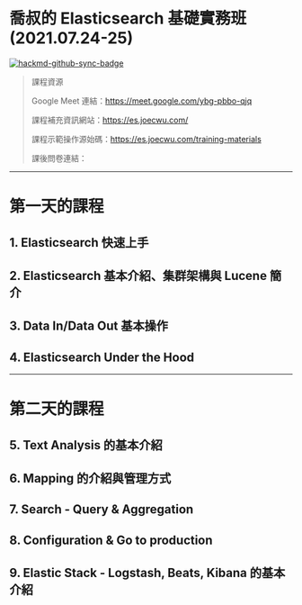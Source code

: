 # 喬叔的 Elasticsearch 基礎實務班 (2021.07.24-25)

[![hackmd-github-sync-badge](https://hackmd.io/kbUPvW3eQLOAq-MdXcZiCQ/badge)](https://hackmd.io/kbUPvW3eQLOAq-MdXcZiCQ)

> 課程資源
> 
> Google Meet 連結：https://meet.google.com/ybg-pbbo-qjq
> 
> 課程補充資訊網站：https://es.joecwu.com/
>
> 課程示範操作源始碼：https://es.joecwu.com/training-materials
>
> 課後問卷連結：

---

# 第一天的課程

## 1. Elasticsearch 快速上手



## 2. Elasticsearch 基本介紹、集群架構與 Lucene 簡介



## 3. Data In/Data Out 基本操作



## 4. Elasticsearch Under the Hood



---

# 第二天的課程

## 5. Text Analysis 的基本介紹



## 6. Mapping 的介紹與管理方式



## 7. Search - Query & Aggregation



## 8. Configuration & Go to production



## 9. Elastic Stack - Logstash, Beats, Kibana 的基本介紹



